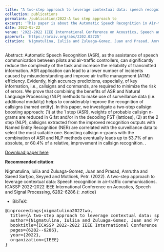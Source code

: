 ```yaml
---
title: "A two-step approach to leverage contextual data: speech recognition in air-traffic communications"
collection: publications
permalink: /publication/2022-A two step approach to
excerpt: 'This paper is about the Automatic Speech Recognition in Air-traffic Control Communications'
date: 2022-05-22
venue: '2022-2022 IEEE International Conference on Acoustics, Speech and Signal Processing'
paperurl: 'https://arxiv.org/abs/2202.03725'
citation: 'Nigmatulina, Iuliia and Zuluaga-Gomez, Juan and Prasad, Amrutha and Saeed Sarfjoo, Seyyed and Motlicek, Petr. (2022). A two-step approach to leverage contextual data: Speech recognition in air-traffic communications. ICASSP 2022-2022 IEEE International Conference on Acoustics, Speech and Signal Processing, 6282–6286'
---
```


Abstract: Automatic Speech Recognition (ASR), as the assistance of speech communication between pilots and air-traffic controllers, can significantly reduce the complexity of the task and increase the reliability of transmitted information. ASR application can lead to a lower number of incidents caused by misunderstanding and improve air traffic management (ATM) efficiency. Evidently, high accuracy predictions, especially, of key information, i.e., callsigns and commands, are required to minimize the risk of errors. We prove that combining the benefits of ASR and Natural Language Processing (NLP) methods to make use of surveillance data (i.e. additional modality)  helps to considerably improve the recognition of callsigns (named entity). In this paper, we investigate a two-step callsign boosting approach: (1) at the 1 step (ASR), weights of probable callsign n-grams are reduced in G.fst and/or in the decoding FST (lattices), (2) at the 2 step (NLP), callsigns extracted from the improved recognition outputs with Named Entity Recognition (NER) are correlated with the surveillance data to select the most suitable one. Boosting callsign n-grams with the combination of ASR and NLP methods eventually leads up to 53.7% of an absolute, or 60.4% of a relative, improvement in callsign recognition.
.


[Download paper here](https://arxiv.org/abs/2202.03725)

**Recommended citation**: 

Nigmatulina, Iuliia and Zuluaga-Gomez, Juan and Prasad, Amrutha and Saeed Sarfjoo, Seyyed and Motlicek, Petr. (2022). A two-step approach to leverage contextual data: Speech recognition in air-traffic communications. ICASSP 2022-2022 IEEE International Conference on Acoustics, Speech and Signal Processing, 6282–6286.{: .notice}

- BibTeX:

<pre>
@inproceedings{nigmatulina2022two,
  title={A two-step approach to leverage contextual data: speech recognition in air-traffic communications},
  author={Nigmatulina, Iuliia and Zuluaga-Gomez, Juan and Prasad, Amrutha and Sarfjoo, Seyyed Saeed and Motlicek, Petr},
  booktitle={ICASSP 2022-2022 IEEE International Conference on Acoustics, Speech and Signal Processing (ICASSP)},
  pages={6282--6286},
  year={2022},
  organization={IEEE}
}
</pre>